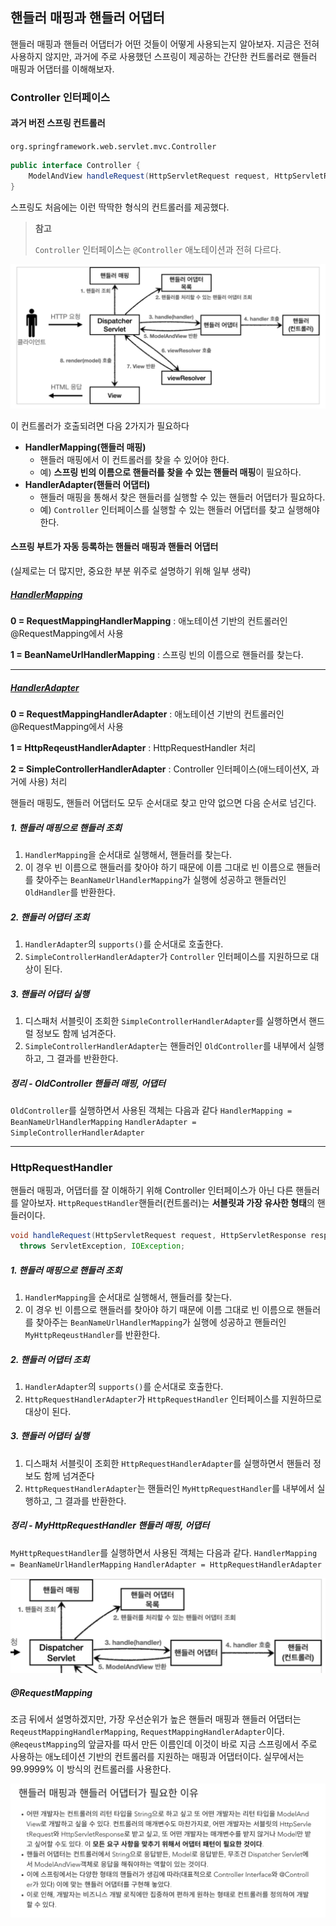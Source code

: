 ## 핸들러 매핑과 핸들러 어댑터

핸들러 매핑과 핸들러 어댑터가 어떤 것들이 어떻게 사용되는지 알아보자.
지금은 전혀 사용하지 않지만, 과거에 주로 사용했던 스프링이 제공하는 간단한 컨트롤러로 핸들러 매핑과 어댑터를 이해해보자.

### Controller 인터페이스

#### 과거 버전 스프링 컨트롤러

`org.springframework.web.servlet.mvc.Controller`

```java
public interface Controller {
	ModelAndView handleRequest(HttpServletRequest request, HttpServletResponse response) throws Exception;
}
```

스프링도 처음에는 이런 딱딱한 형식의 컨트롤러를 제공했다.

> **참고**
>
> `Controller` 인터페이스는 `@Controller` 애노테이션과 전혀 다르다.

![image-20220815233046587](image2.png)

이 컨트롤러가 호출되려면 다음 2가지가 필요하다

- **HandlerMapping(핸들러 매핑)**
  - 핸들러 매핑에서 이 컨트롤러를 찾을 수 있어야 한다.
  - 예) **스프링 빈의 이름으로 핸들러를 찾을 수 있는 핸들러 매핑**이 필요하다.
- **HandlerAdapter(핸들러 어댑터)**
  - 핸들러 매핑을 통해서 찾은 핸들러를 실행할 수 있는 핸들러 어댑터가 필요하다.
  - 예) `Controller` 인터페이스를 실행할 수 있는 핸들러 어댑터를 찾고 실행해야 한다.

#### 스프링 부트가 자동 등록하는 핸들러 매핑과 핸들러 어댑터

(실제로는 더 많지만, 중요한 부분 위주로 설명하기 위해 일부 생략)

##### <u>HandlerMapping</u>

**0 = RequestMappingHandlerMapping** : 애노테이션 기반의 컨트롤러인 @RequestMapping에서 사용

**1 = BeanNameUrlHandlerMapping** : 스프링 빈의 이름으로 핸들러를 찾는다.

<hr>

##### <u>HandlerAdapter</u>

**0 = RequestMappingHandlerAdapter** : 애노테이션 기반의 컨트롤러인 @RequestMapping에서 사용

**1 = HttpReqeustHandlerAdapter** : HttpRequestHandler 처리

**2 = SimpleControllerHandlerAdapter** : Controller 인터페이스(애느테이션X, 과거에 사용) 처리

핸들러 매핑도, 핸들러 어댑터도 모두 순서대로 찾고 만약 없으면 다음 순서로 넘긴다.



##### 1. 핸들러 매핑으로 핸들러 조회

1. `HandlerMapping`을 순서대로 실행해서, 핸들러를 찾는다.
2. 이 경우 빈 이름으로 핸들러를 찾아야 하기 때문에 이름 그대로 빈 이름으로 핸들러를 찾아주는 `BeanNameUrlHandlerMapping`가 실행에 성공하고 핸들러인 `OldHandler`를 반환한다.

##### 2. 핸들러 어댑터 조회

1. `HandlerAdapter`의 `supports()`를 순서대로 호출한다.
2. `SimpleControllerHandlerAdapter`가 `Controller` 인터페이스를 지원하므로 대상이 된다.

##### 3. 핸들러 어댑터 실행

1. 디스패처 서블릿이 조회한 `SimpleControllerHandlerAdapter`를 실행하면서 핸드럴 정보도 함께 넘겨준다.
2. `SimpleControllerHandlerAdapter`는 핸들러인 `OldController`를 내부에서 실행하고, 그 결과를 반환한다.

##### 정리 - OldController 핸들러 매핑, 어댑터

`OldController`를 실행하면서 사용된 객체는 다음과 같다
`HandlerMapping = BeanNameUrlHandlerMapping`
`HandlerAdapter = SimpleControllerHandlerAdapter`



<hr>

### HttpRequestHandler

핸들러 매핑과, 어댑터를 잘 이해하기 위해 Controller 인터페이스가 아닌 다른 핸들러를 알아보자.
`HttpRequestHandler`핸들러(컨트롤러)는 **서블릿과 가장 유사한 형태**의 핸들러이다.

```java
void handleRequest(HttpServletRequest request, HttpServletResponse response)
  throws ServletException, IOException;
```



##### 1. 핸들러 매핑으로 핸들러 조회

1. `HandlerMapping`을 순서대로 실행해서, 핸들러를 찾는다.
2. 이 경우 빈 이름으로 핸들러를 찾아야 하기 때문에 이름 그대로 빈 이름으로 핸들러를 찾아주는 `BeanNameUrlHandlerMapping`가 실행에 성공하고 핸들러인 `MyHttpReqeustHandler`를 반환한다.

##### 2. 핸들러 어댑터 조회

1. `HandlerAdapter`의 `supports()`를 순서대로 호출한다.
2. `HttpRequestHandlerAdapter`가 `HttpRequestHandler` 인터페이스를 지원하므로 대상이 된다.

##### 3. 핸들러 어댑터 실행

1. 디스패처 서블릿이 조회한 `HttpRequestHandlerAdapter`를 실행하면서 핸들러 정보도 함께 넘겨준다
2. `HttpRequestHandlerAdapter`는 핸들러인 `MyHttpRequestHandler`를 내부에서 실행하고, 그 결과를 반환한다.

##### 정리 - MyHttpRequestHandler 핸들러 매핑, 어댑터

`MyHttpRequestHandler`를 실행하면서 사용된 객체는 다음과 같다.
`HandlerMapping = BeanNameUrlHandlerMapping`
`HandlerAdapter = HttpRequestHandlerAdapter`

![image-20220815235553408](image3.png)

##### @RequestMapping

조금 뒤에서 설명하겠지만, 가장 우선순위가 높은 핸들러 매핑과 핸들러 어댑터는 `ReqeustMappingHandlerMapping`, `RequestMappingHandlerAdapter`이다.
`@ReqeustMapping`의 앞글자를 따서 만든 이름인데 이것이 바로 지금 스프링에서 주로 사용하는 애노테이션 기반의 컨트롤러를 지원하는 매핑과 어댑터이다. 실무에서는 99.9999% 이 방식의 컨트롤러를 사용한다.

![image-20220815235945550](image4.png)
